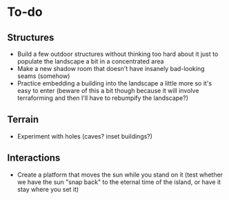 # To-do

## Structures

- Build a few outdoor structures without thinking too hard about it just to populate the landscape a bit in a concentrated area
- Make a new shadow room that doesn't have insanely bad-looking seams (somehow)
- Practice embedding a building into the landscape a little more so it's easy to enter (beware of this a bit though because it will involve terraforming and then I'll have to rebumpify the landscape?)

## Terrain

- Experiment with holes (caves? inset buildings?)

## Interactions

- Create a platform that moves the sun while you stand on it (test whether we have the sun "snap back" to the eternal time of the island, or have it stay where you set it)
